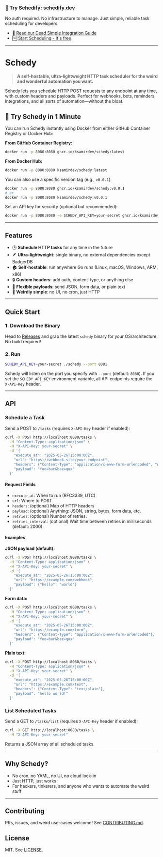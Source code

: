 ### 🚀 Try Schedify: [schedify.dev](https://schedify.dev)

No auth required. No infrastructure to manage. Just simple, reliable task scheduling for developers.

- 📖 [Read our Dead Simple Integration Guide](https://schedify.dev/5-min-guide)
- 🆓 [Start Scheduling - It's free](https://schedify.dev/schedules)

---

# Schedy

> **A self-hostable, ultra-lightweight HTTP task scheduler for the weird and wonderful automation you want.**

Schedy lets you schedule HTTP POST requests to any endpoint at any time, with custom headers and payloads. Perfect for webhooks, bots, reminders, integrations, and all sorts of automation—without the bloat.

## 🐳 Try Schedy in 1 Minute

You can run Schedy instantly using Docker from either GitHub Container Registry or Docker Hub:

**From GitHub Container Registry:**

```sh
docker run -p 8080:8080 ghcr.io/ksamirdev/schedy:latest
```

**From Docker Hub:**

```sh
docker run -p 8080:8080 ksamirdev/schedy:latest
```

You can also use a specific version tag (e.g., `v0.0.1`):

```sh
docker run -p 8080:8080 ghcr.io/ksamirdev/schedy:v0.0.1
# or
docker run -p 8080:8080 ksamirdev/schedy:v0.0.1
```

Set an API key for security (optional but recommended):

```sh
docker run -p 8080:8080 -e SCHEDY_API_KEY=your-secret ghcr.io/ksamirdev/schedy:latest
```

---

## Features

- 🕒 **Schedule HTTP tasks** for any time in the future
- 🪶 **Ultra-lightweight**: single binary, no external dependencies except BadgerDB
- 🏠 **Self-hostable**: run anywhere Go runs (Linux, macOS, Windows, ARM, x86)
- 🔒 **Custom headers**: add auth, content-type, or anything else
- 🧬 **Flexible payloads**: send JSON, form data, or plain text
- 🦄 **Weirdly simple**: no UI, no cron, just HTTP

---

## Quick Start

### 1. Download the Binary

Head to [Releases](https://github.com/ksamirdev/schedy/releases) and grab the latest `schedy` binary for your OS/architecture. No build required!

### 2. Run

```bash
SCHEDY_API_KEY=your-secret ./schedy --port 8081
```

Schedy will listen on the port you specify with `--port` (default: `8080`).
If you set the `SCHEDY_API_KEY` environment variable, all API endpoints require the `X-API-Key` header.

---

## API

### Schedule a Task

Send a POST to `/tasks` (requires `X-API-Key` header if enabled):

```bash
curl -X POST http://localhost:8080/tasks \
  -H "Content-Type: application/json" \
  -H "X-API-Key: your-secret" \
  -d '{
    "execute_at": "2025-05-26T15:00:00Z",
    "url": "https://webhook.site/your-endpoint",
    "headers": {"Content-Type": "application/x-www-form-urlencoded", "Authorization": "Bearer TOKEN"},
    "payload": "foo=bar&baz=qux"
  }'
```

#### Request Fields

- `execute_at`: When to run (RFC3339, UTC)
- `url`: Where to POST
- `headers`: (optional) Map of HTTP headers
- `payload`: (optional) Anything: JSON, string, bytes, form data, etc.
- `retries`: (optional) Number of retries.
- `retries_interval`: (optional) Wait time between retries in milliseconds (default: 2000).

#### Examples

**JSON payload (default):**

```bash
curl -X POST http://localhost:8080/tasks \
  -H "Content-Type: application/json" \
  -H "X-API-Key: your-secret" \
  -d '{
    "execute_at": "2025-05-26T15:00:00Z",
    "url": "https://example.com/webhook",
    "payload": {"hello": "world"}
  }'
```

**Form data:**

```bash
curl -X POST http://localhost:8080/tasks \
  -H "Content-Type: application/json" \
  -H "X-API-Key: your-secret" \
  -d '{
    "execute_at": "2025-05-26T15:00:00Z",
    "url": "https://example.com/form",
    "headers": {"Content-Type": "application/x-www-form-urlencoded"},
    "payload": "foo=bar&baz=qux"
  }'
```

**Plain text:**

```bash
curl -X POST http://localhost:8080/tasks \
  -H "Content-Type: application/json" \
  -H "X-API-Key: your-secret" \
  -d '{
    "execute_at": "2025-05-26T15:00:00Z",
    "url": "https://example.com/text",
    "headers": {"Content-Type": "text/plain"},
    "payload": "hello world!"
  }'
```

### List Scheduled Tasks

Send a GET to `/tasks/list` (requires `X-API-Key` header if enabled):

```bash
curl -X GET http://localhost:8080/tasks \
  -H "X-API-Key: your-secret"
```

Returns a JSON array of all scheduled tasks.

---

## Why Schedy?

- No cron, no YAML, no UI, no cloud lock-in
- Just HTTP, just works
- For hackers, tinkerers, and anyone who wants to automate the weird stuff

---

## Contributing

PRs, issues, and weird use-cases welcome! See [CONTRIBUTING.md](CONTRIBUTING.md).

## License

MIT. See [LICENSE](LICENSE).
